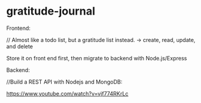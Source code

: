 # gratitude-journal

Frontend:

// Almost like a todo list, but a gratitude list instead.
-> create, read, update, and delete

Store it on front end first, then migrate to backend with Node.js/Express

Backend:

//Build a REST API with Nodejs and MongoDB:

https://www.youtube.com/watch?v=vjf774RKrLc
